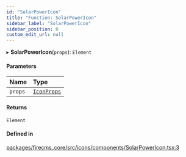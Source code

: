 ```yaml
---
id: "SolarPowerIcon"
title: "Function: SolarPowerIcon"
sidebar_label: "SolarPowerIcon"
sidebar_position: 0
custom_edit_url: null
---
```


▸ **SolarPowerIcon**(`props`): `Element`

#### Parameters

| Name | Type |
| :------ | :------ |
| `props` | [`IconProps`](../types/IconProps.md) |

#### Returns

`Element`

#### Defined in

[packages/firecms_core/src/icons/components/SolarPowerIcon.tsx:3](https://github.com/FireCMSco/firecms/blob/d45f3739/packages/firecms_core/src/icons/components/SolarPowerIcon.tsx#L3)
